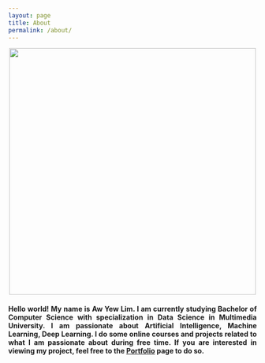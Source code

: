 ```yaml
---
layout: page
title: About
permalink: /about/
---
```

<p align="center">
  <img src="https://avatars1.githubusercontent.com/u/54397485?s=460&u=835ccb445df0367d140866c31fd267642a5224eb&v=4" width="500" height="500">
  <h4 align="justify">
  Hello world! My name is Aw Yew Lim. I am currently studying Bachelor of Computer Science with specialization in Data Science in Multimedia University. I am     passionate about Artificial Intelligence, Machine Learning, Deep Learning. I do some online courses and projects related to what I am passionate about during free time. If you are interested in viewing my project, feel free to the <a href="https://awyewlim.github.io/portfolio">Portfolio</a> page to do so.
  </h4>
</p>

